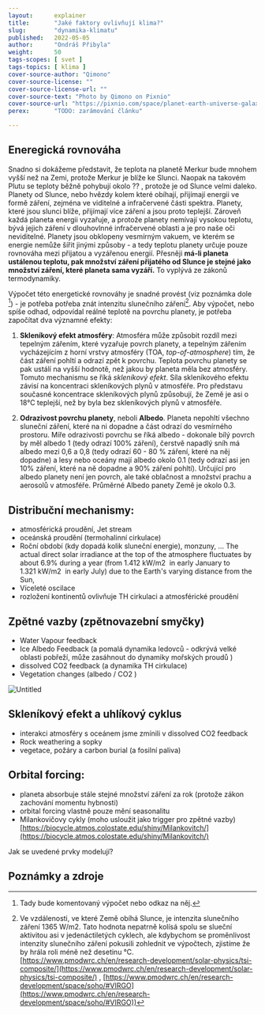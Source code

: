 ```yaml
---
layout:      explainer
title:       "Jaké faktory ovlivňují klima?"
slug:        "dynamika-klimatu"
published:   2022-05-05
author:      "Ondráš Přibyla"
weight:      50
tags-scopes: [ svet ]
tags-topics: [ klima ]
cover-source-author: "Qimono"
cover-source-license: ""
cover-source-license-url: ""
cover-source-text: "Photo by Qimono on Pixnio"
cover-source-url: "https://pixnio.com/space/planet-earth-universe-galaxy"
perex:       "TODO: zarámování článku"

---
```


## Eneregická rovnováha

Snadno si dokážeme představit, že teplota na planetě Merkur bude mnohem vyšší než na Zemi, protože Merkur je blíže ke Slunci. Naopak na takovém Plutu se teploty běžně pohybují okolo ?? , protože je od Slunce velmi daleko. Planety od Slunce, nebo hvězdy kolem které obíhají, přijímají energii ve formě záření, zejména ve viditelné a infračervené části spektra. Planety, které jsou slunci blíže, přijímají více záření a jsou proto teplejší. Zároveň každá planeta energii vyzařuje, a protože planety nemívají vysokou teplotu, bývá jejich záření v dlouhovlnné infračervené oblasti a je pro naše oči neviditelné. Planety jsou obklopeny vesmírným vakuem, ve kterém se energie nemůže šířit jinými způsoby - a tedy teplotu planety určuje pouze rovnováha mezi přijatou a vyzářenou energií. Přesněji **má-li planeta ustálenou teplotu, pak množství záření přijatého od Slunce je stejné jako množství záření, které planeta sama vyzáří.** To vyplývá ze zákonů termodynamiky. 

Výpočet této energetické rovnováhy je snadné provést (viz poznámka dole [^1]) - je potřeba potřeba znát intenzitu slunečního záření[^2]. Aby výpočet, nebo spíše odhad, odpovídal reálné teplotě na povrchu planety, je potřeba započítat dva významné efekty: 

1. **Skleníkový efekt atmosféry**: Atmosféra může způsobit rozdíl mezi tepelným zářením, které vyzařuje povrch planety, a tepelným zářením vycházejícím z horní vrstvy atmosféry (TOA, *top-of-atmosphere*) tím, že část záření pohltí a odrazí zpět k povrchu. Teplota povrchu planety se pak ustálí na vyšší hodnotě, než jakou by planeta měla bez atmosféry. Tomuto mechanismu se říká *skleníkový efekt*. Síla skleníkového efektu závisí na koncentraci skleníkových plynů v atmosféře. Pro představu současné koncentrace skleníkových plynů způsobují, že Země je asi o 18°C teplejší, než by byla bez skleníkových plynů v atmosféře.

2. **Odrazivost povrchu planety**, neboli **Albedo**. Planeta nepohltí všechno sluneční záření, které na ni dopadne a část odrazí do vesmírného prostoru. Míře odrazivosti povrchu se říká albedo - dokonale bílý povrch by měl albedo 1 (tedy odrazí 100% záření),  čerstvě napadlý sníh má albedo mezi  0,6 a 0,8 (tedy odrazí 60 - 80 % záření, které na něj dopadne) a lesy nebo oceány mají albedo okolo 0.1 (tedy odrazí asi jen 10% záření, které na ně dopadne a 90% záření pohltí). Určující pro albedo planety není jen povrch, ale také oblačnost a množství prachu a aerosolů v atmosféře.  Průměrné Albedo panety Země je okolo 0.3.


## Distribuční mechanismy:

- atmosférická proudění, Jet stream
- oceánská proudění (termohalinní cirkulace)
- Roční období (kdy dopadá kolik sluneční energie), monzuny, ... 
The actual direct solar irradiance at the top of the atmosphere fluctuates by about 6.9% during a year (from 1.412 kW/m2
 in early January to 1.321 kW/m2
 in early July) due to the Earth's varying distance from the Sun,
- Víceleté oscilace
- rozložení kontinentů ovlivňuje TH cirkulaci a atmosférické proudění

## Zpětné vazby (zpětnovazební smyčky)

- Water Vapour feedback
- Ice Albedo Feedback (a pomalá dynamika ledovců - odkrývá velké oblasti pobřeží, může zasáhnout do dynamiky mořských proudů )
- dissolved CO2 feedback (a dynamika TH cirkulace)
- Vegetation changes (albedo / CO2 )

![Untitled](https://s3-us-west-2.amazonaws.com/secure.notion-static.com/880bb2f5-43ee-4081-99c4-6862d36c15f6/Untitled.png)


## Skleníkový efekt a uhlíkový cyklus

- interakci atmosféry s oceánem jsme zmínili v dissolved CO2 feedback
- Rock weathering a sopky
- vegetace, požáry a carbon burial (a fosilní paliva)

## Orbital forcing:

- planeta absorbuje stále stejné množství záření za rok (protože zákon zachování momentu hybnosti)
- orbital forcing vlastně pouze mění seasonalitu
- Milankovičovy cykly (moho usloužit jako trigger pro zpětné vazby) 
[https://biocycle.atmos.colostate.edu/shiny/Milankovitch/](https://biocycle.atmos.colostate.edu/shiny/Milankovitch/)

Jak se uvedené prvky modelují?


## Poznámky a zdroje

[^1]: Tady bude komentovaný výpočet nebo odkaz na něj. 
[^2]: Ve vzdálenosti, ve které Země obíhá Slunce, je intenzita slunečního záření 1365 W/m2.  Tato hodnota nepatrně kolísá spolu se slueční aktivitou asi v jedenáctiletých cyklech, ale kdybychom se proměnlivost intenzity slunečního záření pokusili zohlednit ve výpočtech, zjistíme že by hrála roli méně než desetinu °C.[https://www.pmodwrc.ch/en/research-development/solar-physics/tsi-composite/](https://www.pmodwrc.ch/en/research-development/solar-physics/tsi-composite/) , [https://www.pmodwrc.ch/en/research-development/space/soho/#VIRGO](https://www.pmodwrc.ch/en/research-development/space/soho/#VIRGO))
